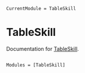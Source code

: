 ```@meta
CurrentModule = TableSkill
```

# TableSkill

Documentation for [TableSkill](https://github.com/klwlevy/TableSkill.jl).

```@index
```

```@autodocs
Modules = [TableSkill]
```
